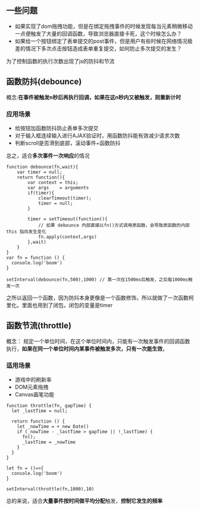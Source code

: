 ## 一些问题
*  如果实现了dom拖拽功能，但是在绑定拖拽事件的时候发现每当元素稍微移动一点便触发了大量的回调函数，导致浏览器直接卡死，这个时候怎么办？
* 如果给一个按钮绑定了表单提交的post事件，但是用户有些时候在网络情况极差的情况下多次点击按钮造成表单重复提交，如何防止多次提交的发生？

为了控制函数的执行次数出现了js的防抖和节流
## 函数防抖(debounce)
概念:**在事件被触发n秒后再执行回调，如果在这n秒内又被触发，则重新计时**
### 应用场景
* 给按钮加函数防抖防止表单多次提交
* 对于输入框连续输入进行AJAX验证时，用函数防抖能有效减少请求次数
* 判断scroll是否滑到底部，滚动事件+函数防抖

总之，适合**多次事件一次响应**的情况
````
function debounce(fn,wait){
    var timer = null;
    return function(){
        var context = this;
        var args    = arguments
        if(timer){
            clearTimeout(timer);
            timer = null;
        }

        timer = setTimeout(function(){
            // 如果 debounce 内部直接以fn()方式调用原函数，会导致原函数的内部 this 指向发生变化
            fn.apply(context,args) 
        },wait)
    }
}
var fn = function () {
  console.log('boom')
}

setInterval(debounce(fn,500),1000) // 第一次在1500ms后触发，之后每1000ms触发一次
````
之所以返回一个函数，因为防抖本身更像是一个函数修饰，所以就做了一次函数柯里化。里面也用到了闭包，闭包的变量是timer
## 函数节流(throttle)
概念： 规定一个单位时间，在这个单位时间内，只能有一次触发事件的回调函数执行，**如果在同一个单位时间内某事件被触发多次，只有一次能生效**，
### 适用场景
* 游戏中的刷新率
* DOM元素拖拽
* Canvas画笔功能
````
function throttle(fn, gapTime) {
  let _lastTime = null;

  return function () {
    let _nowTime = + new Date()
    if (_nowTime - _lastTime > gapTime || !_lastTime) {
      fn();
      _lastTime = _nowTime
    }
  }
}

let fn = ()=>{
  console.log('boom')
}

setInterval(throttle(fn,1000),10)
````
总的来说，适合**大量事件按时间做平均分配**触发，**控制它发生的频率**